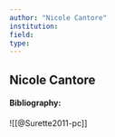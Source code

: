 ```yaml
---
author: "Nicole Cantore"
institution:
field:
type:
---
```


## Nicole Cantore
#### Bibliography:

![[@Surette2011-pc]]